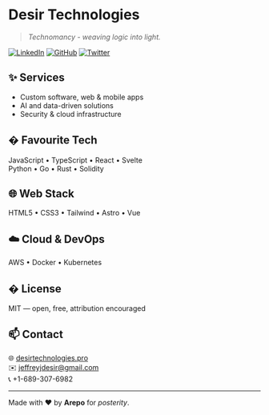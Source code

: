 # Desir Technologies

> _Technomancy - weaving logic into light._

[![LinkedIn](https://img.shields.io/badge/LinkedIn-0077B5?logo=linkedin&logoColor=white)](https://linkedin.com/in/desirtechnology)
[![GitHub](https://img.shields.io/badge/GitHub-181717?logo=github&logoColor=white)](https://github.com/desirtechnology)
[![Twitter](https://img.shields.io/badge/Twitter-1DA1F2?logo=twitter&logoColor=white)](https://twitter.com/desirtechnology)

## ✨ Services

- Custom software, web & mobile apps
- AI and data-driven solutions
- Security & cloud infrastructure

## �️ Favourite Tech

JavaScript • TypeScript • React • Svelte  
Python • Go • Rust • Solidity

## 🌐 Web Stack

HTML5 • CSS3 • Tailwind • Astro • Vue

## ☁️ Cloud & DevOps

AWS • Docker • Kubernetes

## � License

MIT — open, free, attribution encouraged

## 📫 Contact

🌐 [desirtechnologies.pro](https://www.desirtechnologies.pro)  
✉️ jeffreyjdesir@gmail.com  
📞 +1-689-307-6982

---

Made with ❤️ by **Arepo** for _posterity_.
